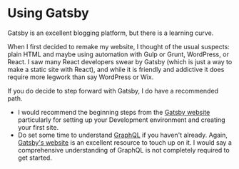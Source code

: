 # Using Gatsby

Gatsby is an excellent blogging platform, but there is a learning curve.

When I first decided to remake my website, I thought of the usual suspects: plain HTML and maybe using automation with Gulp or Grunt, WordPress, or React. I saw many React developers swear by Gatsby (which is just a way to make a static site with React), and while it is friendly and addictive it does require more legwork than say WordPress or Wix. 

If you do decide to step forward with Gatsby, I do have a recommended path. 

* I would recommend the beginning steps from the [Gatsby website](https://www.gatsbyjs.com/docs/tutorial/) particularly for setting up your Development environment and creating your first site.
* Do set some time to understand [GraphQL](https://graphql.org/) if you haven't already. Again, [Gatsby's website](https://www.gatsbyjs.com/docs/tutorial/part-4/) is an excellent resource to touch up on it. I would say a comprehensive understanding of GraphQL is not completely required to get started. 
